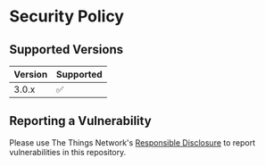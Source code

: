 # Security Policy

## Supported Versions

| Version | Supported          |
| ------- | ------------------ |
| 3.0.x   | :white_check_mark: |

## Reporting a Vulnerability

Please use The Things Network's [Responsible Disclosure](https://www.thethingsnetwork.org/responsible-disclosure) to report vulnerabilities in this repository.
